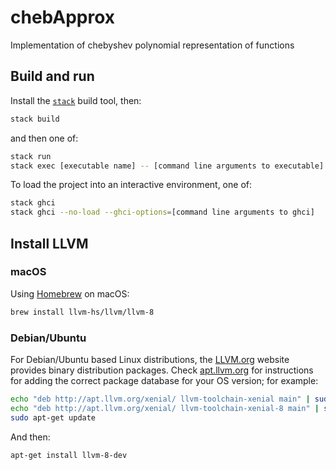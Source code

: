 # chebApprox

Implementation of chebyshev polynomial representation of functions


## Build and run

Install the [`stack`](https://docs.haskellstack.org/en/stable/README/) build tool, then:

```sh
stack build
```

and then one of:

```sh
stack run
stack exec [executable name] -- [command line arguments to executable]
```

To load the project into an interactive environment, one of:

```sh
stack ghci
stack ghci --no-load --ghci-options=[command line arguments to ghci]
```

## Install LLVM
### macOS

Using [Homebrew](https://brew.sh) on macOS:

```bash
brew install llvm-hs/llvm/llvm-8
```

### Debian/Ubuntu

For Debian/Ubuntu based Linux distributions, the [LLVM.org](https://llvm.org)
website provides binary distribution packages. Check
[apt.llvm.org](http://apt.llvm.org/) for instructions for adding the correct
package database for your OS version; for example:

```sh
echo "deb http://apt.llvm.org/xenial/ llvm-toolchain-xenial main" | sudo tee -a /etc/apt/sources.list
echo "deb http://apt.llvm.org/xenial/ llvm-toolchain-xenial-8 main" | sudo tee -a /etc/apt/sources.list
sudo apt-get update
```

And then:

```sh
apt-get install llvm-8-dev
```

